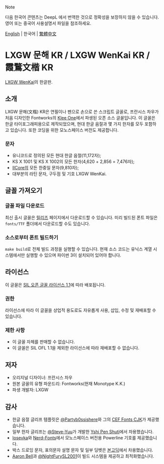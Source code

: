 > [!NOTE]
> 다음 한국어 콘텐츠는 DeepL 에서 번역한 것으로 정확성을 보장하지 않을 수 있습니다. 영어 또는 중국어 사용설명서 파일을 참조하세요.

[English](./README.md) | 한국어 | [繁體中文](./README-CHT.md) 
#  LXGW 문해 KR / LXGW WenKai KR / 霞鶩文楷 KR
[LXGW WenKai](https://github.com/lxgw/LxgwWenKai)의 한글판.
## 소개
LXGW 문해(文楷) KR은 연필이나 펜으로 손으로 쓴 스크립트 글꼴로, 프란시스 차우가 처음 디자인한 Fontworks의 [Klee One](https://github.com/fontworks-fonts/Klee)에서 파생된 오픈 소스 글꼴입니다. 이 글꼴은 한글 타이포그래피용으로 제작되었으며, 현대 한글 음절과 몇 가지 한자를 모두 포함하고 있습니다. 또한 코딩을 위한 모노스페이스 버전도 제공합니다.
### 문자
- 유니코드로 정의된 모든 현대 한글 음절(11,172자);
- KS X 1001 및 KS X 1002의 모든 한자(4,620 + 2,856 = 7,476자);
- [IICore의](https://github.com/NightFurySL2001/CJK-character-count/blob/master/iicore-han.txt) 모든 한중일 문자(9,810자);
- 대부분의 라틴 문자, 구두점 및 기호 LXGW WenKai.
## 글꼴 가져오기
### 글꼴 파일 다운로드
최신 출시 글꼴은 [릴리즈](https://github.com/lxgw/LxgwWenKaiKR/releases) 페이지에서 다운로드할 수 있습니다. 미리 빌드된 폰트 파일은 `fonts/TTF` 폴더에서 다운로드할 수도 있습니다.
### 소스로부터 폰트 빌드하기
`make build`로 전체 빌드 과정을 실행할 수 있습니다. 현재 소스 코드는 유닉스 계열 시스템에서만 실행할 수 있으며 파이썬 3이 설치되어 있어야 합니다.
## 라이선스
이 글꼴은 [SIL 오픈 글꼴 라이선스 1.1](https://openfontlicense.org)에 따라 배포됩니다.
### 권한
라이선스에 따라 이 글꼴을 상업적 용도로도 자유롭게 사용, 삽입, 수정 및 재배포할 수 있습니다.
### 제한 사항 
- 이 글꼴 자체를 판매할 수 없습니다.
- 이 글꼴은 SIL OFL 1.1을 제외한 라이선스에 따라 재배포할 수 없습니다.
## 저자
- 오리지널 디자이너: 프란시스 차우
- 원본 글꼴의 유형 파운드리: Fontworks(현재 Monotype K.K.)
- 파생 개발자: LXGW 
## 감사
- 한글 음절 글리프 템플릿은 [@Partyb0ssishere](https://github.com/Partyb0ssishere)와 그의 [CEF Fonts CJK](https://github.com/Partyb0ssishere/cef-fonts-cjk)가 제공했습니다.
- 일부 한자 글리프는 [@Steve-Yuu](https://github.com/Steve-Yuu)가 개발한 [Yshi Pen Shuti](https://github.com/Steve-Yuu/YshiPen-Shuti)에서 차용했습니다.
- [Iosevka](https://github.com/be5invis/Iosevka)와 [Nerd-Fonts](https://github.com/ryanoasis/nerd-fonts)에서 모노스페이스 버전용 Powerline 기호를 제공했습니다.
- 박스 드로잉 문자, 표의문자 설명 문자 및 일부 딩벳은 [본고딕](https://github.com/adobe-fonts/source-han-sans)에서 차용했습니다.
- [Aaron Bell](https://github.com/aaronbell)과 [@NightFurySL2001](https://github.com/NightFurySL2001)이 빌드 시스템을 제공하고 최적화했습니다.